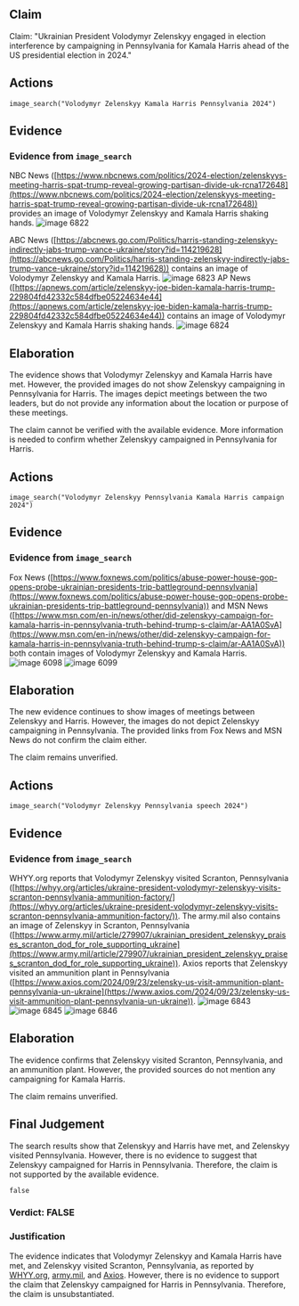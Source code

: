 ## Claim
Claim: "Ukrainian President Volodymyr Zelenskyy engaged in election interference by campaigning in Pennsylvania for Kamala Harris ahead of the US presidential election in 2024."

## Actions
```
image_search("Volodymyr Zelenskyy Kamala Harris Pennsylvania 2024")
```

## Evidence
### Evidence from `image_search`
NBC News ([https://www.nbcnews.com/politics/2024-election/zelenskyys-meeting-harris-spat-trump-reveal-growing-partisan-divide-uk-rcna172648](https://www.nbcnews.com/politics/2024-election/zelenskyys-meeting-harris-spat-trump-reveal-growing-partisan-divide-uk-rcna172648)) provides an image of Volodymyr Zelenskyy and Kamala Harris shaking hands. ![image 6822](media/2025-08-29_23-06-1756508807-857015.jpg)

ABC News ([https://abcnews.go.com/Politics/harris-standing-zelenskyy-indirectly-jabs-trump-vance-ukraine/story?id=114219628](https://abcnews.go.com/Politics/harris-standing-zelenskyy-indirectly-jabs-trump-vance-ukraine/story?id=114219628)) contains an image of Volodymyr Zelenskyy and Kamala Harris. ![image 6823](media/2025-08-29_23-06-1756508808-242416.jpg) AP News ([https://apnews.com/article/zelenskyy-joe-biden-kamala-harris-trump-229804fd42332c584dfbe05224634e44](https://apnews.com/article/zelenskyy-joe-biden-kamala-harris-trump-229804fd42332c584dfbe05224634e44)) contains an image of Volodymyr Zelenskyy and Kamala Harris shaking hands. ![image 6824](media/2025-08-29_23-06-1756508808-464705.jpg)


## Elaboration
The evidence shows that Volodymyr Zelenskyy and Kamala Harris have met. However, the provided images do not show Zelenskyy campaigning in Pennsylvania for Harris. The images depict meetings between the two leaders, but do not provide any information about the location or purpose of these meetings.

The claim cannot be verified with the available evidence. More information is needed to confirm whether Zelenskyy campaigned in Pennsylvania for Harris.


## Actions
```
image_search("Volodymyr Zelenskyy Pennsylvania Kamala Harris campaign 2024")
```

## Evidence
### Evidence from `image_search`
Fox News ([https://www.foxnews.com/politics/abuse-power-house-gop-opens-probe-ukrainian-presidents-trip-battleground-pennsylvania](https://www.foxnews.com/politics/abuse-power-house-gop-opens-probe-ukrainian-presidents-trip-battleground-pennsylvania)) and MSN News ([https://www.msn.com/en-in/news/other/did-zelenskyy-campaign-for-kamala-harris-in-pennsylvania-truth-behind-trump-s-claim/ar-AA1A0SvA](https://www.msn.com/en-in/news/other/did-zelenskyy-campaign-for-kamala-harris-in-pennsylvania-truth-behind-trump-s-claim/ar-AA1A0SvA)) both contain images of Volodymyr Zelenskyy and Kamala Harris. ![image 6098](media/2025-08-29_21-03-1756501413-868112.jpg) ![image 6099](media/2025-08-29_21-03-1756501414-575279.jpg)


## Elaboration
The new evidence continues to show images of meetings between Zelenskyy and Harris. However, the images do not depict Zelenskyy campaigning in Pennsylvania. The provided links from Fox News and MSN News do not confirm the claim either.

The claim remains unverified.


## Actions
```
image_search("Volodymyr Zelenskyy Pennsylvania speech 2024")
```

## Evidence
### Evidence from `image_search`
WHYY.org reports that Volodymyr Zelenskyy visited Scranton, Pennsylvania ([https://whyy.org/articles/ukraine-president-volodymyr-zelenskyy-visits-scranton-pennsylvania-ammunition-factory/](https://whyy.org/articles/ukraine-president-volodymyr-zelenskyy-visits-scranton-pennsylvania-ammunition-factory/)). The army.mil also contains an image of Zelenskyy in Scranton, Pennsylvania ([https://www.army.mil/article/279907/ukrainian_president_zelenskyy_praises_scranton_dod_for_role_supporting_ukraine](https://www.army.mil/article/279907/ukrainian_president_zelenskyy_praises_scranton_dod_for_role_supporting_ukraine)). Axios reports that Zelenskyy visited an ammunition plant in Pennsylvania ([https://www.axios.com/2024/09/23/zelensky-us-visit-ammunition-plant-pennsylvania-un-ukraine](https://www.axios.com/2024/09/23/zelensky-us-visit-ammunition-plant-pennsylvania-un-ukraine)). ![image 6843](media/2025-08-29_23-07-1756508869-732836.jpg) ![image 6845](media/2025-08-29_23-07-1756508871-235345.jpg) ![image 6846](media/2025-08-29_23-07-1756508872-111140.jpg)


## Elaboration
The evidence confirms that Zelenskyy visited Scranton, Pennsylvania, and an ammunition plant. However, the provided sources do not mention any campaigning for Kamala Harris.

The claim remains unverified.


## Final Judgement
The search results show that Zelenskyy and Harris have met, and Zelenskyy visited Pennsylvania. However, there is no evidence to suggest that Zelenskyy campaigned for Harris in Pennsylvania. Therefore, the claim is not supported by the available evidence.

`false`


### Verdict: FALSE

### Justification
The evidence indicates that Volodymyr Zelenskyy and Kamala Harris have met, and Zelenskyy visited Scranton, Pennsylvania, as reported by [WHYY.org](https://whyy.org/articles/ukraine-president-volodymyr-zelenskyy-visits-scranton-pennsylvania-ammunition-factory/), [army.mil](https://www.army.mil/article/279907/ukrainian_president_zelenskyy_praises_scranton_dod_for_role_supporting_ukraine), and [Axios](https://www.axios.com/2024/09/23/zelensky-us-visit-ammunition-plant-pennsylvania-un-ukraine). However, there is no evidence to support the claim that Zelenskyy campaigned for Harris in Pennsylvania. Therefore, the claim is unsubstantiated.
